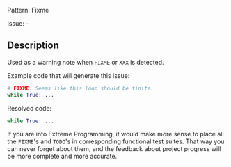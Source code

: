 Pattern: Fixme

Issue: -

## Description

Used as a warning note when `FIXME` or `XXX` is detected.


Example code that will generate this issue:


```python
# FIXME: Seems like this loop should be finite.
while True: ...
```

Resolved code:

```python
while True: ...
```

If you are into Extreme Programming, it would make more sense to place all the `FIXME`'s and `TODO`'s in corresponding functional test suites. That way you can never forget about them, and the feedback about project progress will be more complete and more accurate. 
